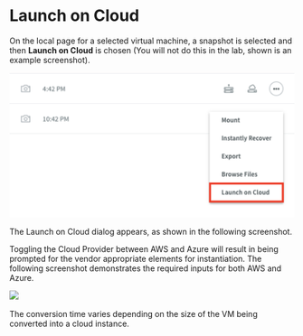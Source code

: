 # Launch on Cloud

On the local page for a selected virtual machine, a snapshot is selected and then **Launch on Cloud** is chosen \(You will not do this in the lab, shown is an example screenshot\).

![](../../.gitbook/assets/screen-shot-2020-07-18-at-11.51.51.png)

The Launch on Cloud dialog appears, as shown in the following screenshot.

Toggling the Cloud Provider between AWS and Azure will result in being prompted for the vendor appropriate elements for instantiation. The following screenshot demonstrates the required inputs for both AWS and Azure.

![](https://lh3.googleusercontent.com/d9hCpdJYWzs8QxZq-s2x9yRIOhObC0IsoHXsbJCnVlEEHWABnO1OljdKhI8pSopJC1xbbuXFXK0GeqHcHFMnuOiYEfHN4tT9iSqSon-NH1cfa31jIqPX-YZ2UmxUTZM4YJynL0dp)

The conversion time varies depending on the size of the VM being converted into a cloud instance.

